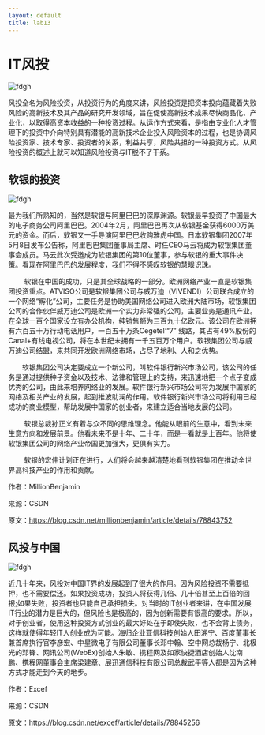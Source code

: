 ```yaml
---
layout: default
title: lab13
---
```

# IT风投


![fdgh](https://img-blog.csdn.net/20171219173400969?watermark/2/text/aHR0cDovL2Jsb2cuY3Nkbi5uZXQvRXhjZWY=/font/5a6L5L2T/fontsize/400/fill/I0JBQkFCMA==/dissolve/70/gravity/SouthEast)


风投全名为风险投资，从投资行为的角度来讲，风险投资是把资本投向蕴藏着失败风险的高新技术及其产品的研究开发领域，旨在促使高新技术成果尽快商品化、产业化，以取得高资本收益的一种投资过程。从运作方式来看，是指由专业化人才管理下的投资中介向特别具有潜能的高新技术企业投入风险资本的过程，也是协调风险投资家、技术专家、投资者的关系，利益共享，风险共担的一种投资方式。从风险投资的概述上就可以知道风险投资与IT脱不了干系。 


## 软银的投资

![fdgh](https://timgsa.baidu.com/timg?image&quality=80&size=b9999_10000&sec=1513685830854&di=f18dbeaeab8b6a3c20824fd49d9f8aa4&imgtype=0&src=http://img0.pconline.com.cn/pconline/1210/12/3021799_logo02_thumb.jpg)

 最为我们所熟知的，当然是软银与阿里巴巴的深厚渊源。软银最早投资了中国最大的电子商务公司阿里巴巴。2004年2月，阿里巴巴再次从软银基金获得6000万美元的资金。而后，软银又一手导演阿里巴巴收购雅虎中国。日本软银集团2007年5月8日发布公告称，阿里巴巴集团董事局主席、时任CEO马云将成为软银集团董事会成员。马云此次受邀成为软银集团的第10位董事，参与软银的重大事件决策。看现在阿里巴巴的发展程度，我们不得不感叹软银的慧眼识珠。 

   软银在中国的成功，只是其全球战略的一部分。欧洲网络产业一直是软银集团投资重点。ATⅥSO公司是软银集团公司与威万迪（ⅥVENDI）公司联合成立的一个网络“孵化”公司，主要任务是协助美国网络公司进入欧洲大陆市场，软银集团公司的合作伙伴威万迪公司是欧洲一个实力非常强的公司，主要业务是通讯产业。在全球一百个国家设立有办公机构，纯销售额为三百九十亿欧元。该公司在欧洲拥有六百五十万行动电话用户，一百五十万条Cegetel‘“7” 线路，其占有49%股份的Canal+有线电视公司，将在本世纪末拥有一千五百万个用户。软银集团公司与威万迪公司结盟，来共同开发欧洲网络市场，占尽了地利、人和之优势。

  软银集团公司决定要成立一个新公司，叫软件银行新兴市场公司，该公司的任务是通过提供种子资金以及技术、法律和管理上的支持，来迅速地把一个点子变成优秀的公司，由此来培养网络业的发展。软件银行新兴市场公司将为发展中国家的网络及相关产业的发展，起到推波助澜的作用。软件银行新兴市场公司将利用已经成功的商业模型，帮助发展中国家的创业者，来建立适合当地发展的公司。

   软银总裁孙正义有着与众不同的思维理念。他能从眼前的生意中，看到未来生意方向和发展前景。他看未来不是十年、二十年，而是一看就是上百年。他将使软银集团公司的网络产业帝国更加强大，更俱有实力。 

   软银的宏伟计划正在进行，人们将会越来越清楚地看到软银集团在推动全世界高科技产业的作用和贡献。


作者：MillionBenjamin 

来源：CSDN 

原文：https://blog.csdn.net/millionbenjamin/article/details/78843752 



## 风投与中国


![fdgh](https://img-blog.csdn.net/20171219171547307?watermark/2/text/aHR0cDovL2Jsb2cuY3Nkbi5uZXQvRXhjZWY=/font/5a6L5L2T/fontsize/400/fill/I0JBQkFCMA==/dissolve/70/gravity/SouthEast)


近几十年来，风投对中国IT界的发展起到了很大的作用。因为风险投资不需要抵押，也不需要偿还。如果投资成功，投资人将获得几倍、几十倍甚至上百倍的回报;如果失败，投资者也只能自己承担损失。对当时的IT创业者来讲，在中国发展IT行业的潜力是巨大的，但风险也是极高的，因为创新需要有很高的要求。所以，对于创业者，使用这种投资方式创业的最大好处在于即使失败，也不会背上债务，这样就使得年轻IT人创业成为可能。海归企业亚信科技创始人田溯宁、百度董事长兼首席执行官李彦宏、中星微电子有限公司董事长邓中翰、空中网总裁杨宁、北极光的邓锋、网讯公司(WebEx)创始人朱敏、携程网及如家快捷酒店创始人沈南鹏、携程网董事会主席梁建章、展迅通信科技有限公司总裁武平等人都是因为这种方式才能走到今天的地步。


作者：Excef 

来源：CSDN 

原文：https://blog.csdn.net/excef/article/details/78845256 


